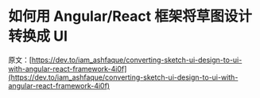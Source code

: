 # 如何用 Angular/React 框架将草图设计转换成 UI

原文：[https://dev.to/iam_ashfaque/converting-sketch-ui-design-to-ui-with-angular-react-framework-4i0f](https://dev.to/iam_ashfaque/converting-sketch-ui-design-to-ui-with-angular-react-framework-4i0f)